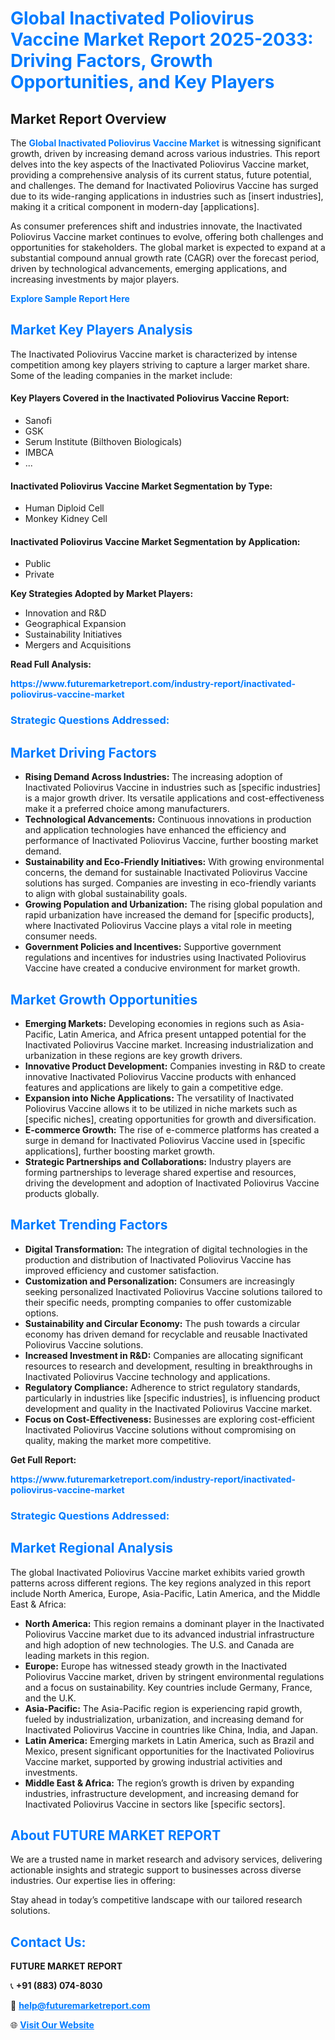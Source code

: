 <h1 style="color: #007BFF;">Global Inactivated Poliovirus Vaccine Market Report 2025-2033: Driving Factors, Growth Opportunities, and Key Players</h1>

<section id="overview">
<h2>Market Report Overview</h2>
<p>The <a href="https://www.futuremarketreport.com/industry-report/inactivated-poliovirus-vaccine-market" style="color: #007BFF; text-decoration: none;"><strong>Global Inactivated Poliovirus Vaccine Market</strong></a> is witnessing significant growth, driven by increasing demand across various industries. This report delves into the key aspects of the Inactivated Poliovirus Vaccine market, providing a comprehensive analysis of its current status, future potential, and challenges. The demand for Inactivated Poliovirus Vaccine has surged due to its wide-ranging applications in industries such as [insert industries], making it a critical component in modern-day [applications].</p>
<p>As consumer preferences shift and industries innovate, the Inactivated Poliovirus Vaccine market continues to evolve, offering both challenges and opportunities for stakeholders. The global market is expected to expand at a substantial compound annual growth rate (CAGR) over the forecast period, driven by technological advancements, emerging applications, and increasing investments by major players.</p>
</section>

<section id="overview">
<p><a href="https://www.futuremarketreport.com/request-sample/reportId=105736" style="color: #007BFF; text-decoration: none;"><strong>Explore Sample Report Here</strong></a></p>
</section>

<section id="key-players">
<h2 style="color: #007BFF;">Market Key Players Analysis</h2>
<p>The Inactivated Poliovirus Vaccine market is characterized by intense competition among key players striving to capture a larger market share. Some of the leading companies in the market include:</p>
<h4>Key Players Covered in the Inactivated Poliovirus Vaccine Report:</h4>
<ul><li>Sanofi</li><li>GSK</li><li>Serum Institute (Bilthoven Biologicals)</li><li>IMBCA</li><li>...</li></ul>
<h4>Inactivated Poliovirus Vaccine Market Segmentation by Type:</h4>
<ul><li>Human Diploid Cell</li><li>Monkey Kidney Cell</li></ul>

<h4>Inactivated Poliovirus Vaccine Market Segmentation by Application:</h4>
<ul><li>Public</li><li>Private</li></ul>
<p><strong>Key Strategies Adopted by Market Players:</strong></p>
<ul>
<li>Innovation and R&D</li>
<li>Geographical Expansion</li>
<li>Sustainability Initiatives</li>
<li>Mergers and Acquisitions</li>
</ul>
</section>

<section>
<p><strong>Read Full Analysis: </strong></p><a href="https://www.futuremarketreport.com/industry-report/inactivated-poliovirus-vaccine-market" style="color: #007BFF; text-decoration: none;"><strong>https://www.futuremarketreport.com/industry-report/inactivated-poliovirus-vaccine-market</strong></a>
<h3 style="color: #007BFF;">Strategic Questions Addressed:</h3>
</section>

<section id="driving-factors">
<h2 style="color: #007BFF;">Market Driving Factors</h2>
<ul>
<li><strong>Rising Demand Across Industries:</strong> The increasing adoption of Inactivated Poliovirus Vaccine in industries such as [specific industries] is a major growth driver. Its versatile applications and cost-effectiveness make it a preferred choice among manufacturers.</li>
<li><strong>Technological Advancements:</strong> Continuous innovations in production and application technologies have enhanced the efficiency and performance of Inactivated Poliovirus Vaccine, further boosting market demand.</li>
<li><strong>Sustainability and Eco-Friendly Initiatives:</strong> With growing environmental concerns, the demand for sustainable Inactivated Poliovirus Vaccine solutions has surged. Companies are investing in eco-friendly variants to align with global sustainability goals.</li>
<li><strong>Growing Population and Urbanization:</strong> The rising global population and rapid urbanization have increased the demand for [specific products], where Inactivated Poliovirus Vaccine plays a vital role in meeting consumer needs.</li>
<li><strong>Government Policies and Incentives:</strong> Supportive government regulations and incentives for industries using Inactivated Poliovirus Vaccine have created a conducive environment for market growth.</li>
</ul>
</section>

<section id="growth-opportunities">
<h2 style="color: #007BFF;">Market Growth Opportunities</h2>
<ul>
<li><strong>Emerging Markets:</strong> Developing economies in regions such as Asia-Pacific, Latin America, and Africa present untapped potential for the Inactivated Poliovirus Vaccine market. Increasing industrialization and urbanization in these regions are key growth drivers.</li>
<li><strong>Innovative Product Development:</strong> Companies investing in R&D to create innovative Inactivated Poliovirus Vaccine products with enhanced features and applications are likely to gain a competitive edge.</li>
<li><strong>Expansion into Niche Applications:</strong> The versatility of Inactivated Poliovirus Vaccine allows it to be utilized in niche markets such as [specific niches], creating opportunities for growth and diversification.</li>
<li><strong>E-commerce Growth:</strong> The rise of e-commerce platforms has created a surge in demand for Inactivated Poliovirus Vaccine used in [specific applications], further boosting market growth.</li>
<li><strong>Strategic Partnerships and Collaborations:</strong> Industry players are forming partnerships to leverage shared expertise and resources, driving the development and adoption of Inactivated Poliovirus Vaccine products globally.</li>
</ul>
</section>

<section id="trending-factors">
<h2 style="color: #007BFF;">Market Trending Factors</h2>
<ul>
<li><strong>Digital Transformation:</strong> The integration of digital technologies in the production and distribution of Inactivated Poliovirus Vaccine has improved efficiency and customer satisfaction.</li>
<li><strong>Customization and Personalization:</strong> Consumers are increasingly seeking personalized Inactivated Poliovirus Vaccine solutions tailored to their specific needs, prompting companies to offer customizable options.</li>
<li><strong>Sustainability and Circular Economy:</strong> The push towards a circular economy has driven demand for recyclable and reusable Inactivated Poliovirus Vaccine solutions.</li>
<li><strong>Increased Investment in R&D:</strong> Companies are allocating significant resources to research and development, resulting in breakthroughs in Inactivated Poliovirus Vaccine technology and applications.</li>
<li><strong>Regulatory Compliance:</strong> Adherence to strict regulatory standards, particularly in industries like [specific industries], is influencing product development and quality in the Inactivated Poliovirus Vaccine market.</li>
<li><strong>Focus on Cost-Effectiveness:</strong> Businesses are exploring cost-efficient Inactivated Poliovirus Vaccine solutions without compromising on quality, making the market more competitive.</li>
</ul>
</section>

<section>
<p><strong>Get Full Report: </strong></p><a href="https://www.futuremarketreport.com/industry-report/inactivated-poliovirus-vaccine-market" style="color: #007BFF; text-decoration: none;"><strong>https://www.futuremarketreport.com/industry-report/inactivated-poliovirus-vaccine-market</strong></a>
<h3 style="color: #007BFF;">Strategic Questions Addressed:</h3>
</section>


<section id="regional-analysis">
<h2 style="color: #007BFF;">Market Regional Analysis</h2>
<p>The global Inactivated Poliovirus Vaccine market exhibits varied growth patterns across different regions. The key regions analyzed in this report include North America, Europe, Asia-Pacific, Latin America, and the Middle East & Africa:</p>
<ul>
<li><strong>North America:</strong> This region remains a dominant player in the Inactivated Poliovirus Vaccine market due to its advanced industrial infrastructure and high adoption of new technologies. The U.S. and Canada are leading markets in this region.</li>
<li><strong>Europe:</strong> Europe has witnessed steady growth in the Inactivated Poliovirus Vaccine market, driven by stringent environmental regulations and a focus on sustainability. Key countries include Germany, France, and the U.K.</li>
<li><strong>Asia-Pacific:</strong> The Asia-Pacific region is experiencing rapid growth, fueled by industrialization, urbanization, and increasing demand for Inactivated Poliovirus Vaccine in countries like China, India, and Japan.</li>
<li><strong>Latin America:</strong> Emerging markets in Latin America, such as Brazil and Mexico, present significant opportunities for the Inactivated Poliovirus Vaccine market, supported by growing industrial activities and investments.</li>
<li><strong>Middle East & Africa:</strong> The region’s growth is driven by expanding industries, infrastructure development, and increasing demand for Inactivated Poliovirus Vaccine in sectors like [specific sectors].</li>
</ul>
</section>

<footer>
<h2 style="color: #007BFF;">About FUTURE MARKET REPORT</h2>
<p>We are a trusted name in market research and advisory services, delivering actionable insights and strategic support to businesses across diverse industries. Our expertise lies in offering:</p>

<p>Stay ahead in today’s competitive landscape with our tailored research solutions.</p>

<h2 style="color: #007BFF;">Contact Us:</h2>
<p><strong>FUTURE MARKET REPORT</strong></p>
<p>📞 <strong>+91 (883) 074-8030</strong></p>
<p>📧 <strong><a href="mailto:help@futuremarketreport.com" style="color: #007BFF;">help@futuremarketreport.com</a></strong></p>
<p>🌐 <strong><a href="https://www.futuremarketreport.com/" style="color: #007BFF;">Visit Our Website</a></strong></p>
</footer>